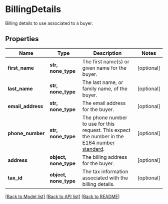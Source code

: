 # BillingDetails

Billing details to use associated to a buyer.

## Properties
Name | Type | Description | Notes
------------ | ------------- | ------------- | -------------
**first_name** | **str, none_type** | The first name(s) or given name for the buyer. | [optional] 
**last_name** | **str, none_type** | The last name, or family name, of the buyer. | [optional] 
**email_address** | **str, none_type** | The email address for the buyer. | [optional] 
**phone_number** | **str, none_type** | The phone number to use for this request. This expect the number in the [E164 number standard](https://www.twilio.com/docs/glossary/what-e164). | [optional] 
**address** | **object, none_type** | The billing address for the buyer. | [optional] 
**tax_id** | **object, none_type** | The tax information associated with the billing details. | [optional] 

[[Back to Model list]](../README.md#documentation-for-models) [[Back to API list]](../README.md#documentation-for-api-endpoints) [[Back to README]](../README.md)


